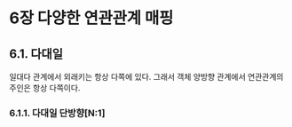# 6장 다양한 연관관계 매핑

## 6.1. 다대일

일대다 관계에서 외래키는 항상 다쪽에 있다. 그래서 객체 양방향 관계에서 연관관계의 주인은 항상 다쪽이다.

### 6.1.1. 다대일 단방향[N:1]


